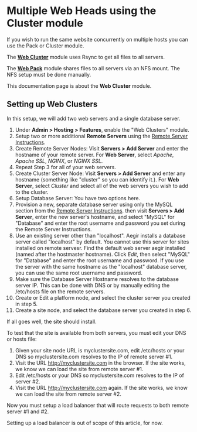 Multiple Web Heads using the Cluster module
===========================================

If you wish to run the same website concurrently on multiple hosts you can use the Pack or Cluster module. 

The [**Web Cluster**](web-clusters.md) module uses Rsync to get all files to all servers.

The [**Web Pack**](web-packs.md) module shares files to all servers via an NFS mount.  The NFS setup must be done manually.

This documentation page is about the **Web Cluster** module.

Setting up Web Clusters
-----------------------

In this setup, we will add two web servers and a single database server.

1. Under **Admin > Hosting > Features**, enable the "Web Clusters" module.
2. Setup two or more additional **Remote Servers** using the [Remote Server Instructions](remote-servers.md).
3. Create Remote Server Nodes: Visit **Servers > Add Server** and enter the hostname of your remote server.  For **Web Server**, select *Apache*, *Apache SSL*, *NGINX*, or *NGINX SSL*. 
4. Repeat Step 3 for all of your web servers.
5. Create Cluster Server Node: Visit **Servers > Add Server** and enter any hostname (something like "cluster" so you can identify it.).  For **Web Server**, select *Cluster* and select all of the web servers you wish to add to the cluster. 
6. Setup Database Server: You have two options here. 
  1. Provision a new, separate database server using only the MySQL section from the [Remote Server Instructions](remote-servers.md).  then visit **Servers > Add Server**, enter the new server's hostname, and select "MySQL" for "Database" and enter the root username and password you set during the Remote Server Instructions.
  2. Use an existing server other than "localhost". Aegir installs a database server called "localhost" by default. You cannot use this server for sites installed on remote servesr.  Find the default web server aegir installed (named after the hostmaster hostname).  Click *Edit*, then select "MySQL" for "Database" and enter the root username and password.  If you use the server with the same hostname as the "localhost" database server, you can use the same root username and password.
7. Make sure the Database Server Hostname resolves to the database server IP.  This can be done with DNS or by manually editing the /etc/hosts file on the remote servers.
8. Create or Edit a platform node, and select the cluster server you created in step 5.
9. Create a site node, and select the database server you created in step 6.

If all goes well, the site should install.  

To test that the site is available from both servers, you must edit your DNS or hosts file:

1. Given your site node URL is myclustersite.com, edit /etc/hosts or your DNS so myclustersite.com resolves to the IP of remote server #1.
2. Visit the URL http://myclustersite.com in the browser. If the site works, we know we can load the site from remote server #1.
3. Edit /etc/hosts or your DNS so myclustersite.com resolves to the IP of server #2.
4. Visit the URL http://myclustersite.com again. If the site works, we know we can load the site from remote server #2.

Now you must setup a load balancer that will route requests to both remote server #1 and #2.

Setting up a load balancer is out of scope of this article, for now.
